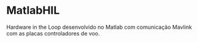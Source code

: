 # MatlabHIL
Hardware in the Loop desenvolvido no Matlab com comunicação Mavlink com as placas controladores de voo.
